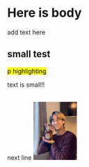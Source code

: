<!DOCTYPE html>
<html> 
  <head>
    <meta chareset="utf-8">
    <title> Hi I'm Juho</title>
  </head>
  <body>
    <h1> Here is body </h1>
    <p> add text here </p>
    <h2> small test </h2>
    <mark>p highlighting </mark>
    <p> text is small!! </p>
    <br/> next line
    <img src="Image (1).jpeg"
         width="100"/>
  </body>




</html>
